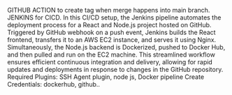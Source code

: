 
GITHUB ACTION to create tag when merge happens into main branch. JENKINS for CICD.
In this CI/CD setup, the Jenkins pipeline automates the deployment process for a React and Node.js project hosted on GitHub.
Triggered by GitHub webhook on a push event, Jenkins builds the React frontend, transfers it to an AWS EC2 instance, and serves it using Nginx.
Simultaneously, the Node.js backend is Dockerized, pushed to Docker Hub, and then pulled and run on the EC2 machine.
This streamlined workflow ensures efficient continuous integration and delivery, allowing for rapid updates and deployments in response to changes in the GitHub repository.
Required Plugins: SSH Agent plugin, node js, Docker pipeline
Create Credentials: dockerhub, github..
